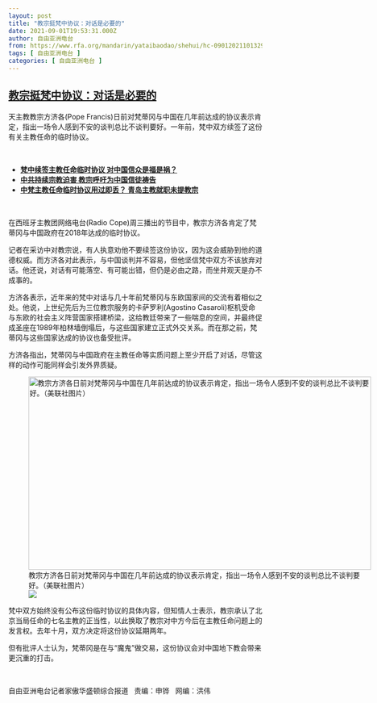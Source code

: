 ```yaml
---
layout: post
title: "教宗挺梵中协议：对话是必要的"
date: 2021-09-01T19:53:31.000Z
author: 自由亚洲电台
from: https://www.rfa.org/mandarin/yataibaodao/shehui/hc-09012021101329.html
tags: [ 自由亚洲电台 ]
categories: [ 自由亚洲电台 ]
---
```

<!--1630526011000-->
[教宗挺梵中协议：对话是必要的](https://www.rfa.org/mandarin/yataibaodao/shehui/hc-09012021101329.html)
------

<div>
<p></p><p>天主教教宗方济各<span>(Pope Francis)</span><span>日前对梵蒂冈与中国在几年前达成的协议表示肯定，指出一场令人感到不安的谈判总比不谈判要好。一年前，梵中双方续签了这份有关主教任命的临时协议。</span></p><p><br/></p><ul><li><span><a href="https://www.rfa.org/mandarin/yataibaodao/shehui/al-10222020073657.html"><strong>梵中续签主教任命临时协议 对中国信众是福是祸？</strong></a></span><a href="https://www.rfa.org/mandarin/Xinwen/5-07292021105828.html"><strong></strong></a></li><li><strong><a href="https://www.rfa.org/mandarin/yataibaodao/renquanfazhi/sc-05252021140635.html">中共持续宗教迫害 教宗呼吁为中国信徒祷告</a></strong></li><li><strong><a href="https://www.rfa.org/mandarin/yataibaodao/shehui/hx2-03032021100722.html">中梵主教任命临时协议用过即丢？ 青岛主教就职未提教宗</a></strong></li></ul><p><br/></p><p>在西班牙主教团网络电台<span>(Radio Cope)</span><span>周三播出的节目中，教宗方济各肯定了梵蒂冈与中国政府在</span><span>2018</span><span>年达成的临时协议。</span></p><p><span>记者在采访中对教宗说，有人执意劝他不要续签这份协议，因为这会威胁到他的道德权威。而方济各对此表示，与中国谈判并不容易，但他坚信梵中双方不该放弃对话。他还说，对话有可能落空、有可能出错，但仍是必由之路，而坐井观天是办不成事的。</span></p><p><span>方济各表示，近年来的梵中对话与几十年前梵蒂冈与东欧国家间的交流有着相似之处。他说，上世纪先后为三位教宗服务的卡萨罗利</span><span>(Agostino Casaroli)</span><span>枢机受命与东欧的社会主义阵营国家搭建桥梁，这给教廷带来了一些喘息的空间，并最终促成圣座在</span><span>1989</span><span>年柏林墙倒塌后，与这些国家建立正式外交关系。而在那之前，梵蒂冈与这些国家达成的协议也备受批评。</span></p><p><span>方济各指出，梵蒂冈与中国政府在主教任命等实质问题上至少开启了对话，尽管这样的动作可能同样会引发外界质疑。</span></p><p><span><figure class="image-richtext image-inline captioned" style="width:680px;"><img alt="教宗方济各日前对梵蒂冈与中国在几年前达成的协议表示肯定，指出一场令人感到不安的谈判总比不谈判要好。（美联社图片）" height="383" src="https://www.rfa.org/mandarin/yataibaodao/shehui/hc-09012021101329.html/hc0901.jpg/@@images/13fc9980-ae00-442a-84de-354b05ac8641.jpeg" title="hc0901.jpg" width="680"/><figcaption class="image-caption">教宗方济各日前对梵蒂冈与中国在几年前达成的协议表示肯定，指出一场令人感到不安的谈判总比不谈判要好。（美联社图片）</figcaption><small></small><div id="zoomattribute"><a data-caption="教宗方济各日前对梵蒂冈与中国在几年前达成的协议表示肯定，指出一场令人感到不安的谈判总比不谈判要好。（美联社图片）" data-fancybox="" href="https://www.rfa.org/mandarin/yataibaodao/shehui/hc-09012021101329.html/hc0901.jpg" id="single_image" title="教宗方济各日前对梵蒂冈与中国在几年前达成的协议表示肯定，指出一场令人感到不安的谈判总比不谈判要好。（美联社图片）"><img src="/++plone++rfa-resources/img/icon-zoom.png"/></a></div></figure></span></p><p><span>梵中双方始终没有公布这份临时协议的具体内容，但知情人士表示，教宗承认了北京当局任命的七名主教的正当性，以此换取了教宗对中方今后在主教任命问题上的发言权。去年十月，双方决定将这份协议延期两年。</span></p><p><span>但有批评人士认为，梵蒂冈是在与“魔鬼”做交易，这份协议会对中国地下教会带来更沉重的打击。</span></p><p><br/></p><p><span>自由亚洲电台记者家傲华盛顿综合报道   责编：申铧   网编：洪伟<br/></span></p>
</div>
